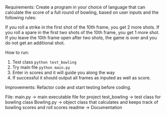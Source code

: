 
Requirements:
Create a program in your choice of language that can calculate the score of a full round of bowling, based on user inputs and the following rules:

If you roll a strike in the first shot of the 10th frame, you get 2 more shots.
If you roll a spare in the first two shots of the 10th frame, you get 1 more shot.
If you leave the 10th frame open after two shots, the game is over and you do not get an additional shot.

How to run:
1) Test class `python test_bowling`  
2) Try main file `python main.py`
3) Enter in scores and it will guide you along the way
4) If successful it should output all frames as inputed as well as score.

Improvements:
Refactor code and start testing before coding.


File:
main.py      -> main executable file for project
test_bowling -> test class for bowling class
Bowling.py   -> object class that calculates and keeps track of bowling scores and roll scores
readme       -> Documentation